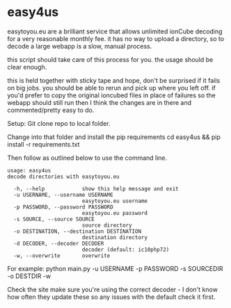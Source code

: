 easy4us
=======

easytoyou.eu are a brilliant service that allows unlimited ionCube decoding for a very reasonable monthly fee. it has no
way to upload a directory, so to decode a large webapp is a slow, manual process.

this script should take care of this process for you. the usage should be clear enough.

this is held together with sticky tape and hope, don't be surprised if it fails on big jobs. you should be able to rerun 
and pick up where you left off. if you'd prefer to copy the original ioncubed files in place of failures so the webapp should still run then I think the changes are in there and commented/pretty easy to do.

Setup:
Git clone repo to local folder.

Change into that folder and install the pip requirements
cd easy4us && pip install -r requirements.txt

Then follow as outlined below to use the command line.

```
usage: easy4us
decode directories with easytoyou.eu

  -h, --help            show this help message and exit
  -u USERNAME, --username USERNAME
                        easytoyou.eu username
  -p PASSWORD, --password PASSWORD
                        easytoyou.eu password
  -s SOURCE, --source SOURCE
                        source directory
  -o DESTINATION, --destination DESTINATION
                        destination directory
  -d DECODER, --decoder DECODER
                        decoder (default: ic10php72)
  -w, --overwrite       overwrite

```

For example:
python main.py -u USERNAME -p PASSWORD -s SOURCEDIR -o DESTDIR -w 

Check the site make sure you're using the correct decoder - I don't know how often they update these so any issues with the default check it first.
